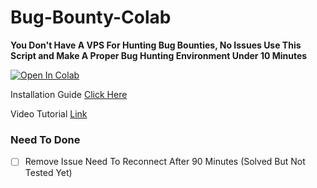 # Bug-Bounty-Colab

**You Don't Have A VPS For Hunting Bug Bounties, No Issues Use This Script and Make A Proper Bug Hunting Environment Under 10 Minutes**
<br>

[![Open In Colab](https://colab.research.google.com/assets/colab-badge.svg)](https://colab.research.google.com/github/hackingguy/Bug-Hunting-Colab/)

Installation Guide [Click Here](https://medium.com/@akashchhabra710/bug-hunting-colab-41a8acb1d04)

Video Tutorial [Link](https://www.youtube.com/watch?v=4MIfThgA1Ls)

### Need To Done

- [ ] Remove Issue Need To Reconnect After 90 Minutes (Solved But Not Tested Yet)
